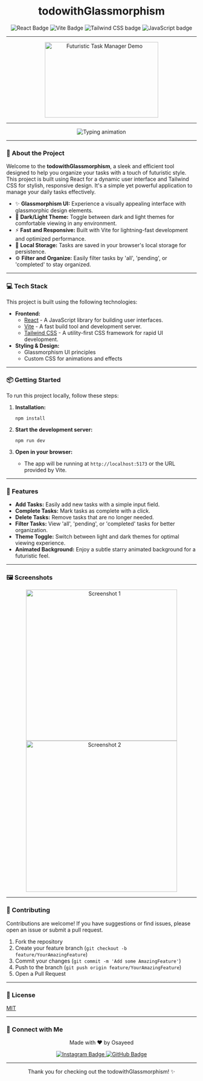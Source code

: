 <h1 align="center">todowithGlassmorphism</h1>

<p align="center">
  <img src="https://img.shields.io/badge/React-61DAFB?style=for-the-badge&logo=react&logoColor=white&labelColor=black&color=cyan" alt="React Badge" />
  <img src="https://img.shields.io/badge/Vite-B73BFE?style=for-the-badge&logo=vite&logoColor=white&labelColor=black&color=blueviolet" alt="Vite Badge" />
  <img src="https://img.shields.io/badge/Tailwind_CSS-38B2AC?style=for-the-badge&logo=tailwind-css&logoColor=white&labelColor=black&color=teal" alt="Tailwind CSS badge" />
  <img src="https://img.shields.io/badge/JavaScript-F7DF1E?style=for-the-badge&logo=javascript&logoColor=black&labelColor=black&color=yellow" alt="JavaScript badge" />
</p>

---

<p align="center">
  <!-- Replace with an actual GIF or a placeholder image -->
  <img src="https://camo.githubusercontent.com/f0d1d4ef8153263218f960319e84981305e6458ae8ce87e1637311eec40f8a72/68747470733a2f2f6d656469612e67697068792e636f6d2f6d656469612f76312e59326c6b505463354d4749334e6a457861475a6f633370774d7a646a5a6d7477656e7032596d4e725a5868754d6d4e364e7a5a6c596d357062323968636a55345954567a61695a6c634431324d56396e61575a7a58334e6c59584a6a61435a6a6444316e2f6247677363356d576f727966674b427831752f67697068792e676966" alt="Futuristic Task Manager Demo" width="300" height="200"/>
</p>

---

<p align="center">
  <img src="https://readme-typing-svg.demolab.com?font=Orbitron&weight=500&size=24&duration=4000&pause=500&color=4dd0e1&center=true&vCenter=true&width=600&lines=Organize+Your+Future+Tasks;Sleek+and+Efficient+Task+Management;Built+with+React+and+Tailwind+CSS" alt="Typing animation" />
</p>

---

### 🚀 About the Project

Welcome to the **todowithGlassmorphism**, a sleek and efficient tool designed to help you organize your tasks with a touch of futuristic style. This project is built using React for a dynamic user interface and Tailwind CSS for stylish, responsive design. It's a simple yet powerful application to manage your daily tasks effectively.

- ✨ **Glassmorphism UI:** Experience a visually appealing interface with glassmorphic design elements.
- 🌙 **Dark/Light Theme:** Toggle between dark and light themes for comfortable viewing in any environment.
- ⚡️ **Fast and Responsive:** Built with Vite for lightning-fast development and optimized performance.
- 💾 **Local Storage:** Tasks are saved in your browser's local storage for persistence.
- ⚙️ **Filter and Organize:** Easily filter tasks by 'all', 'pending', or 'completed' to stay organized.

---

### 💻 Tech Stack

This project is built using the following technologies:

- **Frontend:**
  - [React](https://reactjs.org/) - A JavaScript library for building user interfaces.
  - [Vite](https://vitejs.dev/) -  A fast build tool and development server.
  - [Tailwind CSS](https://tailwindcss.com/) - A utility-first CSS framework for rapid UI development.
- **Styling & Design:**
  - Glassmorphism UI principles
  - Custom CSS for animations and effects

---

### 📦 Getting Started

To run this project locally, follow these steps:

1. **Installation:**
   ```shell
   npm install
   ```

2. **Start the development server:**
   ```shell
   npm run dev
   ```

3. **Open in your browser:**
   - The app will be running at `http://localhost:5173` or the URL provided by Vite.

---

### 📌 Features

- **Add Tasks:** Easily add new tasks with a simple input field.
- **Complete Tasks:** Mark tasks as complete with a click.
- **Delete Tasks:** Remove tasks that are no longer needed.
- **Filter Tasks:** View 'all', 'pending', or 'completed' tasks for better organization.
- **Theme Toggle:** Switch between light and dark themes for optimal viewing experience.
- **Animated Background:** Enjoy a subtle starry animated background for a futuristic feel.

---

### 🖼️ Screenshots

<p align="center">
  <img src="https://imgur.com/1rE2d6J.png" alt="Screenshot 1" width="400"/>
  <img src="https://imgur.com/X4zHSNG.png" alt="Screenshot 2" width="400"/>
</p>

---

### 🚀 Contributing

Contributions are welcome! If you have suggestions or find issues, please open an issue or submit a pull request.

1. Fork the repository
2. Create your feature branch (`git checkout -b feature/YourAmazingFeature`)
3. Commit your changes (`git commit -m 'Add some AmazingFeature'`)
4. Push to the branch (`git push origin feature/YourAmazingFeature`)
5. Open a Pull Request

---

### 🐜 License

[MIT](LICENSE)

---

### 🤝 Connect with Me

<p align="center">
  Made with ❤️ by Osayeed
</p>
<p align="center">
  <a href="https://www.instagram.com/0.os4yed__/">
    <img src="https://img.shields.io/badge/Instagram-E4405F?style=flat-square&logo=instagram&logoColor=white" alt="Instagram Badge" />
  </a>
  <a href="https://github.com/Osayeedjaber">
    <img src="https://img.shields.io/badge/GitHub-181717?style=flat-square&logo=github&logoColor=white" alt="GitHub Badge" />
  </a>
</p>

---

<p align="center">Thank you for checking out the todowithGlassmorphism! ✨</p>

